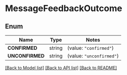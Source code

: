 # MessageFeedbackOutcome

## Enum
Name | Type | Notes
------------ | ------------- | -------------
**CONFIRMED** | string | (value: `"confirmed"`)
**UNCONFIRMED** | string | (value: `"unconfirmed"`)


[[Back to Model list]](../README.md#documentation-for-models) [[Back to API list]](../README.md#documentation-for-api-endpoints) [[Back to README]](../README.md)


